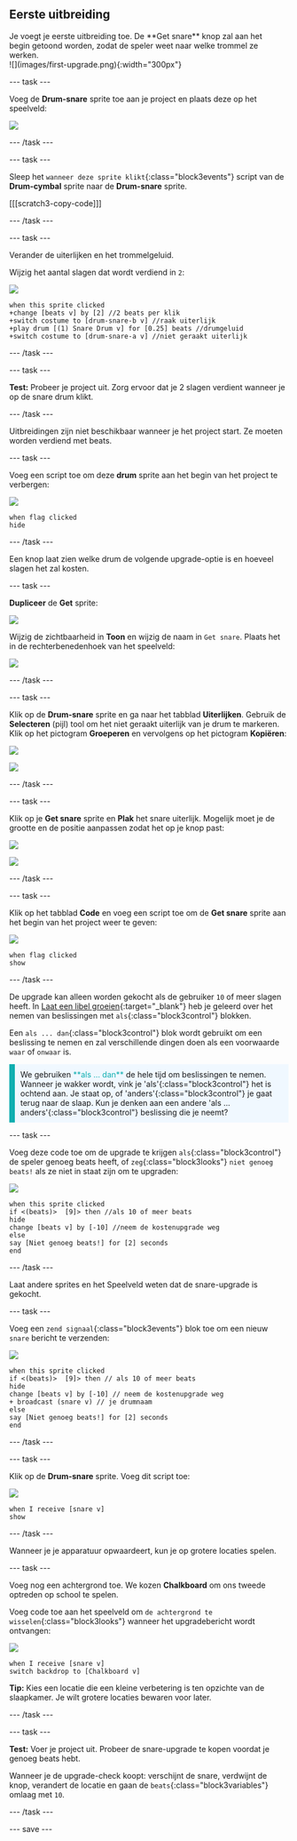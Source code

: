 ## Eerste uitbreiding

<div style="display: flex; flex-wrap: wrap">
<div style="flex-basis: 200px; flex-grow: 1; margin-right: 15px;">
Je voegt je eerste uitbreiding toe. De **Get snare** knop zal aan het begin getoond worden, zodat de speler weet naar welke trommel ze werken.
</div>
<div>
![](images/first-upgrade.png){:width="300px"}
</div>
</div>

--- task ---

Voeg de **Drum-snare** sprite toe aan je project en plaats deze op het speelveld:

![](images/snare-stage.png)

--- /task ---

--- task ---

Sleep het `wanneer deze sprite klikt`{:class="block3events"} script van de **Drum-cymbal** sprite naar de **Drum-snare** sprite.

[[[scratch3-copy-code]]]

--- /task ---

--- task ---

Verander de uiterlijken en het trommelgeluid.

Wijzig het aantal slagen dat wordt verdiend in `2`:

![](images/snare-icon.png)

```blocks3
when this sprite clicked
+change [beats v] by [2] //2 beats per klik
+switch costume to [drum-snare-b v] //raak uiterlijk
+play drum [(1) Snare Drum v] for [0.25] beats //drumgeluid
+switch costume to [drum-snare-a v] //niet geraakt uiterlijk
```

--- /task ---

--- task ---

**Test:** Probeer je project uit. Zorg ervoor dat je 2 slagen verdient wanneer je op de snare drum klikt.

--- /task ---

Uitbreidingen zijn niet beschikbaar wanneer je het project start. Ze moeten worden verdiend met beats.

--- task ---

Voeg een script toe om deze **drum** sprite aan het begin van het project te verbergen:

![](images/snare-icon.png)

```blocks3
when flag clicked
hide
```

--- /task ---

Een knop laat zien welke drum de volgende upgrade-optie is en hoeveel slagen het zal kosten.

--- task ---

**Dupliceer** de **Get** sprite:

![](images/duplicate-get.png)

Wijzig de zichtbaarheid in **Toon** en wijzig de naam in `Get snare`. Plaats het in de rechterbenedenhoek van het speelveld:

![](images/get-snare.png)

--- /task ---

--- task ---

Klik op de **Drum-snare** sprite en ga naar het tabblad **Uiterlijken**. Gebruik de **Selecteren** (pijl) tool om het niet geraakt uiterlijk van je drum te markeren. Klik op het pictogram **Groeperen** en vervolgens op het pictogram **Kopiëren**:

![](images/snare-icon.png)

![](images/copy-costume.png)

--- /task ---

--- task ---

Klik op je **Get snare** sprite en **Plak** het snare uiterlijk. Mogelijk moet je de grootte en de positie aanpassen zodat het op je knop past:

![](images/get-snare-icon.png)

![](images/paste-costume.png)

--- /task ---

--- task ---

Klik op het tabblad **Code** en voeg een script toe om de **Get snare** sprite aan het begin van het project weer te geven:

![](images/get-snare-icon.png)

```blocks3
when flag clicked
show
```

--- /task ---

De upgrade kan alleen worden gekocht als de gebruiker `10` of meer slagen heeft. In [Laat een libel groeien](https://projects.raspberrypi.org/nl-NL/projects/grow-a-dragonfly){:target="_blank"} heb je geleerd over het nemen van beslissingen met `als`{:class="block3control"} blokken.

Een `als ... dan`{:class="block3control"} blok wordt gebruikt om een beslissing te nemen en zal verschillende dingen doen als een voorwaarde `waar` of `onwaar` is.

<p style="border-left: solid; border-width:10px; border-color: #0faeb0; background-color: aliceblue; padding: 10px;">
We gebruiken <span style="color: #0faeb0">**als ... dan**</span> de hele tijd om beslissingen te nemen. Wanneer je wakker wordt, vink je 'als'{:class="block3control"} het is ochtend aan. Je staat op, of 'anders'{:class="block3control"} je gaat terug naar de slaap. Kun je denken aan een andere 'als ... anders'{:class="block3control"} beslissing die je neemt? 
</p>

--- task ---

Voeg deze code toe om de upgrade te krijgen `als`{:class="block3control"} de speler genoeg beats heeft, of `zeg`{:class="block3looks"} `niet genoeg beats!` als ze niet in staat zijn om te upgraden:

![](images/get-snare-icon.png)

```blocks3
when this sprite clicked
if <(beats)>  [9]> then //als 10 of meer beats
hide
change [beats v] by [-10] //neem de kostenupgrade weg
else
say [Niet genoeg beats!] for [2] seconds 
end
```

--- /task ---

Laat andere sprites en het Speelveld weten dat de snare-upgrade is gekocht.

--- task ---

Voeg een `zend signaal`{:class="block3events"} blok toe om een nieuw `snare` bericht te verzenden:

![](images/get-snare-icon.png)

```blocks3
when this sprite clicked
if <(beats)>  [9]> then // als 10 of meer beats
hide
change [beats v] by [-10] // neem de kostenupgrade weg
+ broadcast (snare v) // je drumnaam
else
say [Niet genoeg beats!] for [2] seconds 
end
```

--- /task ---

--- task ---

Klik op de **Drum-snare** sprite. Voeg dit script toe:

![](images/snare-icon.png)

```blocks3
when I receive [snare v]
show
```

--- /task ---

Wanneer je je apparatuur opwaardeert, kun je op grotere locaties spelen.

--- task ---

Voeg nog een achtergrond toe. We kozen **Chalkboard** om ons tweede optreden op school te spelen.

Voeg code toe aan het speelveld om `de achtergrond te wisselen`{:class="block3looks"} wanneer het upgradebericht wordt ontvangen:

![](images/stage-icon.png)

```blocks3
when I receive [snare v]
switch backdrop to [Chalkboard v]
```

**Tip:** Kies een locatie die een kleine verbetering is ten opzichte van de slaapkamer. Je wilt grotere locaties bewaren voor later.

--- /task ---

--- task ---

**Test:** Voer je project uit. Probeer de snare-upgrade te kopen voordat je genoeg beats hebt.

Wanneer je de upgrade-check koopt: verschijnt de snare, verdwijnt de knop, verandert de locatie en gaan de `beats`{:class="block3variables"} omlaag met `10`.

--- /task ---

--- save ---
